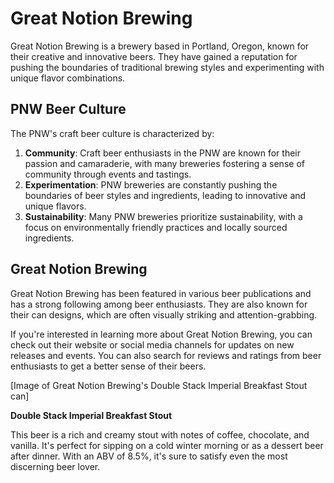 # Great Notion Brewing

Great Notion Brewing is a brewery based in Portland, Oregon, known for their creative and innovative beers. They have gained a reputation for pushing the boundaries of traditional brewing styles and experimenting with unique flavor combinations.

## PNW Beer Culture

The PNW's craft beer culture is characterized by:

1. **Community**: Craft beer enthusiasts in the PNW are known for their passion and camaraderie, with many breweries fostering a sense of community through events and tastings.
2. **Experimentation**: PNW breweries are constantly pushing the boundaries of beer styles and ingredients, leading to innovative and unique flavors.
3. **Sustainability**: Many PNW breweries prioritize sustainability, with a focus on environmentally friendly practices and locally sourced ingredients.

## Great Notion Brewing

Great Notion Brewing has been featured in various beer publications and has a strong following among beer enthusiasts. They are also known for their can designs, which are often visually striking and attention-grabbing.

If you're interested in learning more about Great Notion Brewing, you can check out their website or social media channels for updates on new releases and events. You can also search for reviews and ratings from beer enthusiasts to get a better sense of their beers.

[Image of Great Notion Brewing's Double Stack Imperial Breakfast Stout can]

**Double Stack Imperial Breakfast Stout**

This beer is a rich and creamy stout with notes of coffee, chocolate, and vanilla. It's perfect for sipping on a cold winter morning or as a dessert beer after dinner. With an ABV of 8.5%, it's sure to satisfy even the most discerning beer lover.